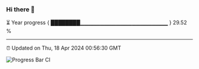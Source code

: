 ### Hi there 👋

⏳ Year progress { ████████▁▁▁▁▁▁▁▁▁▁▁▁▁▁▁▁▁▁▁▁▁▁ } 29.52 %

---

⏰ Updated on Thu, 18 Apr 2024 00:56:30 GMT

![Progress Bar CI](https://github.com/JuvenileQ/Progress-Bar-CI/workflows/main/badge.svg)
